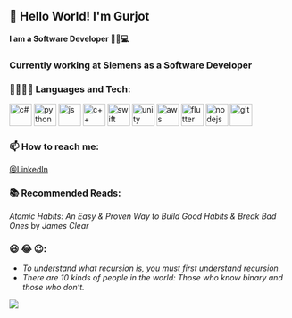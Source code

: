 ## 👋 Hello World! I'm Gurjot 

**I am a Software Developer 👨‍💻💻**

### Currently working at Siemens as a Software Developer

### 👨‍💻🐱‍💻 Languages and Tech:
<span>
<img height="40" alt="c#" src="https://user-images.githubusercontent.com/25181517/121405384-444d7300-c95d-11eb-959f-913020d3bf90.png"/>
<img height="40" alt="python" src="https://user-images.githubusercontent.com/25181517/183423507-c056a6f9-1ba8-4312-a350-19bcbc5a8697.png"/>
<img height="40" alt="js" src="https://user-images.githubusercontent.com/25181517/117447155-6a868a00-af3d-11eb-9cfe-245df15c9f3f.png"/>
<img height="40" alt="c++" src="https://user-images.githubusercontent.com/25181517/192106073-90fffafe-3562-4ff9-a37e-c77a2da0ff58.png"/>
<img height="40" alt="swift" src="https://user-images.githubusercontent.com/25181517/121406389-6267a300-c95e-11eb-8d67-f1e22afe8aea.png"/>

<img height="40" alt="unity" src="https://user-images.githubusercontent.com/25181517/193427941-9437dbbe-376f-40dc-9573-0ef5c02a26a7.png"/>
<img height="40" alt="aws" src="https://user-images.githubusercontent.com/25181517/183896132-54262f2e-6d98-41e3-8888-e40ab5a17326.png"/>
<img height="40" alt="flutter" src="https://user-images.githubusercontent.com/25181517/186150365-da1eccce-6201-487c-8649-45e9e99435fd.png"/>
<img height="40" alt="nodejs" src="https://user-images.githubusercontent.com/25181517/183568594-85e280a7-0d7e-4d1a-9028-c8c2209e073c.png"/>

<img height="40" alt="git" src="https://user-images.githubusercontent.com/25181517/192108372-f71d70ac-7ae6-4c0d-8395-51d8870c2ef0.png"/>

</span>

### 📫 How to reach me:
[@LinkedIn](https://www.linkedin.com/in/gurjot-singh-bhatti/)

### 📚 Recommended Reads:
_Atomic Habits: An Easy & Proven Way to Build Good Habits & Break Bad Ones_ by _James Clear_

### 😆 😂 😉:
- _To understand what recursion is, you must first understand recursion._
- _There are 10 kinds of people in the world: Those who know binary and those who don’t._

![](https://komarev.com/ghpvc/?username=bhattigurjot&color=green)
<!--
**bhattigurjot/bhattigurjot** is a ✨ _special_ ✨ repository because its `README.md` (this file) appears on your GitHub profile.

Here are some ideas to get you started:

- 🔭 I’m currently working on ...
- 🌱 I’m currently learning ...
- 👯 I’m looking to collaborate on ...
- 🤔 I’m looking for help with ...
- 💬 Ask me about ...
- 📫 How to reach me: ...
- 😄 Pronouns: ...
- ⚡ Fun fact: ...
-->
